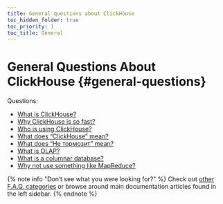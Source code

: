 ```yaml
---
title: General questions about ClickHouse
toc_hidden_folder: true
toc_priority: 1
toc_title: General
---
```


# General Questions About ClickHouse {#general-questions}

Questions:

-   [What is ClickHouse?](../../index.md#what-is-clickhouse)
-   [Why ClickHouse is so fast?](../../faq/general/why-clickhouse-is-so-fast.md)
-   [Who is using ClickHouse?](../../faq/general/who-is-using-clickhouse.md)
-   [What does “ClickHouse” mean?](../../faq/general/dbms-naming.md)
-   [What does “Не тормозит” mean?](../../faq/general/ne-tormozit.md)
-   [What is OLAP?](../../faq/general/olap.md)
-   [What is a columnar database?](../../faq/general/columnar-database.md)
-   [Why not use something like MapReduce?](../../faq/general/mapreduce.md)

{% note info "Don’t see what you were looking for?" %}
    Check out [other F.A.Q. categories](../../faq/index.md) or browse around main documentation articles found in the left sidebar.
{% endnote %}


